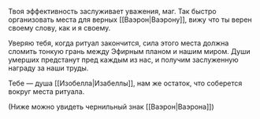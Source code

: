 Твоя эффективность заслуживает уважения, маг. Так быстро организовать места для верных [[Ваэрон|Ваэрону]], вижу что ты верен своему слову, как и я своему.

Уверяю тебя, когда ритуал закончится, сила этого места должна сломить тонкую грань между Эфирным планом и нашим миром. Души умерших предстанут пред каждым из нас, и получим заслуженную награду за наши труды.

Тебе — душа [[Изобелла|Изабеллы]], нам же остаток, что соберется вокруг места ритуала.

(Ниже можно увидеть чернильный знак [[Ваэрон|Ваэрона]])
